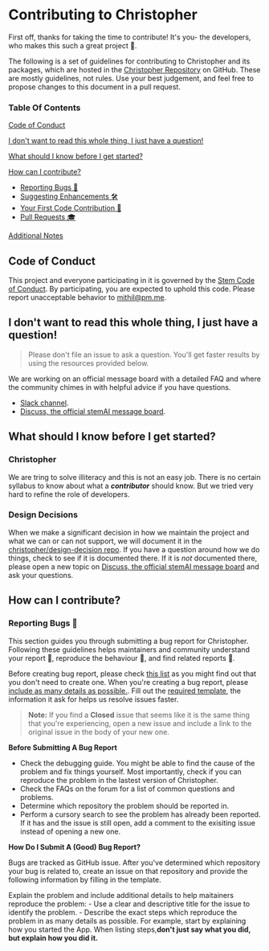 # Contributing to Christopher

First off, thanks for taking the time to contribute! It's you- the developers, who makes this such a great project 🙏.

The following is a set of guidelines for contributing to Christopher and its packages, which are hosted in the [Christopher Repository](https://github.com/stemAI/Christopher) on GitHub. These are mostly guidelines, not rules. Use your best judgement, and feel free to propose changes to this document in a pull request.

### Table Of Contents

[Code of Conduct]()

[I don't want to read this whole thing, I just have a question!]()

[What should I know before I get started?]()

[How can I contribute?]()
- [Reporting Bugs 👾]()
- [Suggesting Enhancements 🛠]()
- [Your First Code Contribution :baby:]()
- [Pull Requests :mortar_board:]()

[Additional Notes]()

## Code of Conduct

This project and everyone participating in it is governed by the [Stem Code of Conduct](). By participating, you are expected to uphold this code. Please report unacceptable behavior to [mithil@pm.me]().

## I don't want to read this whole thing, I just have a question!

> Please don't file an issue to ask a question. You'll get faster results by using the resources provided below.

We are working on an official message board with a detailed FAQ and where the community chimes in with helpful advice if you have questions.
- [Slack channel](https://stemai.herokuapp.com/).
- [Discuss, the official stemAI message board](community@stemai.org).

## What should I know before I get started?

### Christopher
We are tring to solve illiteracy and this is not an easy job. There is no certain syllabus to know about what a **_contributor_** should know. But we tried very hard to refine the role of developers. 

### Design Decisions
When we make a significant decision in how we maintain the project and what we can or can not support, we will document it in the [christopher/design-decision repo](). If you have a question around how we do things, check to see if it is documented there. If it is _not_ documented there, please open a new topic on [Discuss, the official stemAI message board]() and ask your questions.

## How can I contribute?

### Reporting Bugs 👾
This section guides you through submitting a bug report for Christopher. Following these guidelines helps maintainers and community understand your report :pencil:, reproduce the behaviour :construction:, and find related reports :mag_right:.

Before creating bug report, please check [this list]() as you might find out that you don't need to create one. When you're creating a bug report, please [include as many details as possible.](). Fill out the [required template](Christopher/.github/ISSUE_TEMPLATE/bug_report.md), the information it ask for helps us resolve issues faster.
> **Note:** If you find a **Closed** issue that seems like it is the same thing that you're experiencing, open a new issue and include a link to the original issue in the body of your new one.

**Before Submitting A Bug Report**
	
- Check the debugging guide. You might be able to find the cause of the problem and fix things yourself. Most importantly, check if you can reproduce the problem in the lastest version of Christopher.
- Check the FAQs on the forum for a list of common questions and problems.
- Determine which repository the problem should be reported in.
- Perform a cursory search to see the problem has already been reported. If it has and the issue is still open, add a comment to the exisiting issue instead of opening a new one.

**How Do I Submit A (Good) Bug Report?**

Bugs are tracked as GitHub issue. After you've determined which repository your bug is related to, create an issue on that repository and provide the following information by filling in the template.

Explain the problem and include additional details to help maitainers reproduce the problem:
	- Use a clear and descriptive title for the issue to identify the problem.
	- Describe the exact steps which reproduce the problem in as many details as possible. For example, start by explaining how you started the App. When listing steps,**don't just say what you did, but explain how you did it.**











































